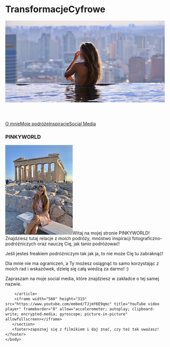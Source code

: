 # TransformacjeCyfrowe
<html>
    <head>
        <meta charset="UTF-8">
        <meta name="viewport" content="width=device-width", initial-scale=1.0">
        <title>PINKYWORLD</title>
        <link rel="stylesheet" href="style.css">
    </head>
    <body>
       <DIV id="wrapper"></DIV>
       <header>
<img src="11.jpg" alt="singapur - header"/>
       </header>
       <nav>
<a class="menu active" href="pinkyworld.html">O mnie</a><a class="menu" href="news.html">Moje podróże</a><a class="menu" href="inspo.html">Inspiracje</a><a class="menu" href="media.html">Social Media</a>
       </nav>
       <section>
           <article>
           <h1>PINKYWORLD</h1>
           <p><img class="left" src="IMG_2850.jpeg" alt="grecja" />Witaj na mojej stronie PINKYWORLD! Znajdziesz tutaj relacje z moich podróży, mnóstwo inspiracji fotograficzno-podróżniczych oraz nauczę Cię, jak tanio podróżować!</p>
           <p>Jeśli jesteś freakiem podróżniczym tak jak ja, to nie może Cię tu zabraknąć!</p>
           <p>Dla mnie nie ma ograniczeń, a Ty możesz osiągnąć to samo korzystając z moich rad i wskazówek, dzielę się całą wiedzą za darmo! :)</p>
           <p>Zapraszam na moje social media, które znajdziesz w zakładce o tej samej nazwie.</p>
        
        </article>
        <iframe width="560" height="315" src="https://www.youtube.com/embed/TJjmY6E9qmc" title="YouTube video player" frameborder="0" allow="accelerometer; autoplay; clipboard-write; encrypted-media; gyroscope; picture-in-picture" allowfullscreen></iframe>
       </section>
       <footer>zapoznaj się z filmikiem i daj znać, czy też tak uważasz!</footer>
    </body>

